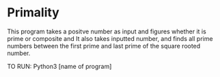 # Primality
This program takes a positve number as input and figures whether it is prime or composite and It also takes inputted number, and finds all prime numbers between the first prime and last prime of the square rooted number.

TO RUN:
Python3 [name of program]
